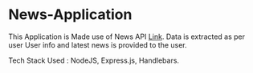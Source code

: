 # News-Application

This Application is Made use of News API [Link](https://newsapi.org/).
Data is extracted as per user User info and latest news is provided to the user.

Tech Stack Used : NodeJS, Express.js, Handlebars.

